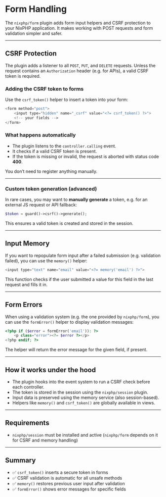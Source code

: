 # Form Handling

The `nixphp/form` plugin adds form input helpers and CSRF protection to your NixPHP application.
It makes working with POST requests and form validation simpler and safer.

---

## CSRF Protection

The plugin adds a listener to all `POST`, `PUT`, and `DELETE` requests.
Unless the request contains an `Authorization` header (e.g. for APIs), a valid CSRF token is required.

### Adding the CSRF token to forms

Use the `csrf_token()` helper to insert a token into your form:

```php
<form method="post">
    <input type="hidden" name="_csrf" value="<?= csrf_token() ?>">
    <!-- your fields -->
</form>
```

### What happens automatically

* The plugin listens to the `controller.calling` event.
* It checks if a valid CSRF token is present.
* If the token is missing or invalid, the request is aborted with status code **400**.

You don’t need to register anything manually.

---

### Custom token generation (advanced)

In rare cases, you may want to **manually generate** a token, e.g. for an external JS request or API fallback:

```php
$token = guard()->csrf()->generate();
```

This ensures a valid token is created and stored in the session.

---

## Input Memory

If you want to repopulate form input after a failed submission (e.g. validation failed),
you can use the `memory()` helper:

```php
<input type="text" name="email" value="<?= memory('email') ?>">
```

This function checks if the user submitted a value for this field in the last request and fills it in.

---

## Form Errors

When using a validation system (e.g. the one provided by `nixphp/form`),
you can use the `formError()` helper to display validation messages:

```php
<?php if ($error = formError('email')): ?>
    <p class="error"><?= $error ?></p>
<?php endif; ?>
```

The helper will return the error message for the given field, if present.

---

## How it works under the hood

* The plugin hooks into the event system to run a CSRF check before each controller.
* The token is stored in the session using the `nixphp/session` plugin.
* Input data is preserved using the memory service (also session-based).
* Helpers like `memory()` and `csrf_token()` are globally available in views.

---

## Requirements

* `nixphp/session` must be installed and active
  (`nixphp/form` depends on it for CSRF and memory handling)

---

## Summary

* ✅ `csrf_token()` inserts a secure token in forms
* ✅ CSRF validation is automatic for all unsafe methods
* ✅ `memory()` restores previous user input after validation
* ✅ `formError()` shows error messages for specific fields